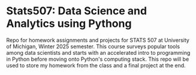 # Stats507: Data Science and Analytics using Pythong
Repo for homework assignments and projects for STATS 507 at University of Michigan, Winter 2025 semester. This course surveys popular tools among data scientists and starts with an accelerated intro to programming in Python before moving onto Python's computing stack. This repo will be used to store my homework from the class and a final project at the end.
